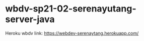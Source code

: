 # wbdv-sp21-02-serenayutang-server-java

Heroku wbdv link: https://webdev-serenaytang.herokuapp.com/